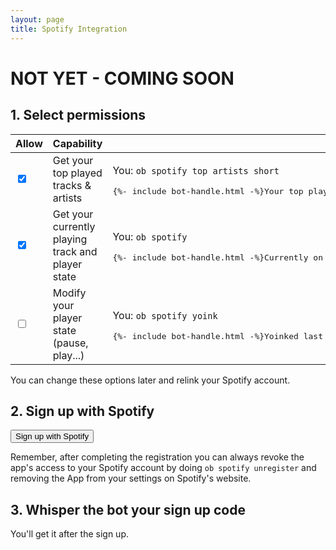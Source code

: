 ```yaml
---
layout: page
title: Spotify Integration
---
```


<script>
function initSpotifyRegistration() {
    var array = new Uint32Array(1);
    self.crypto.getRandomValues(array);
    localStorage.setItem('spotify_state', array[0]);
    console.log('Set spotify_state');
}

function getSpotifyRegistrationScopes() {
    var checkboxesForScopes = [
        ['spotify-scope-top', 'user-top-read'],
        ['spotify-scope-read', 'user-read-playback-state'],
        ['spotify-scope-modify', 'user-modify-playback-state']
    ];

    var scopes = [];

    for (var i = 0; i < checkboxesForScopes.length; i++) {
        if (document.getElementById(checkboxesForScopes[i][0]).checked) {
            scopes.push(checkboxesForScopes[i][1]);
        }
    }

    return scopes;
}

function authorizeSpotify() {
    var errorEl = document.getElementById('spotify-error');
    errorEl.textContent = '';

    var scopes = getSpotifyRegistrationScopes();

    if (scopes.length === 0) {
        errorEl.textContent = 'You need to select at least one option or there would be no reason to connect your Spotify.';
        return;
    }

    var array = new Uint32Array(1);
    self.crypto.getRandomValues(array);
    localStorage.setItem('spotify_state', array[0]);

    var url = ("https://accounts.spotify.com/authorize?client_id=6468b6a5931a4760924d203d9b8a4f44&response_type=code&redirect_uri="
        + encodeURIComponent("https://oreoxyl.github.io/bot/spotify/callback")
        + "&scope=" + encodeURIComponent(scopes.join(' '))
        + "&state=" + array[0]
    );

    location = url;
}

function toggleCheckbox(ancestor, clickEvent) {
    if (clickEvent.target.matches('input,label,a')) return;
    var checkbox = ancestor.querySelector('input[type=checkbox]');
    checkbox.checked = !checkbox.checked;
}

</script>

<h1 class="error">NOT YET - COMING SOON</h1>

<h2>1. Select permissions</h2>

<table class="spotify-settings">
<thead>
<tr>
    <th>Allow</th>
    <th>Capability</th>
    <th>Example</th>
</tr>
</thead>
<tbody>
<tr onclick="toggleCheckbox(this, event)">
    <td><input id="spotify-scope-top" type="checkbox" checked="checked" /></td>
    <td>
      <label for="spotify-scope-top">Get your top played tracks & artists</label>
    </td>
    <td>
    <p>You: <code>ob spotify top artists short</code></p>
    <pre>{%- include bot-handle.html -%}Your top played artists (short term) are: 1. Coldplay 2. SUGR? 3. WILLOW 4. Yeju 5. Joji</pre>
    </td>
</tr>
<tr onclick="toggleCheckbox(this, event)">
    <td><input id="spotify-scope-read" type="checkbox" checked="checked" /></td>
    <td>
      <label for="spotify-scope-read">Get your currently playing track and player state</label>
    </td>
    <td>
        <p>You: <code>ob spotify</code></p>
        <pre>{%- include bot-handle.html -%}Currently on your spotify: Never Gonna Give You Up by Rick ▶ 00:50 {spotify link}</pre>
    </td>
</tr>
<tr onclick="toggleCheckbox(this, event)">
    <td><input id="spotify-scope-modify" type="checkbox" /></td>
    <td>
      <label for="spotify-scope-modify">Modify your player state (pause, play...)</label>
      </td>
    <td>
        <p>You: <code>ob spotify yoink</code></p>
        <pre>{%- include bot-handle.html -%}Yoinked last shared track in this channel: Never Gonna Give You Up by Rick Astley <a href="https://open.spotify.com/track/4cOdK2wGLETKBW3PvgPWqT" target="_blank">https://open.spotify.com/track/4cOdK2wGLETKBW3PvgPWqT</a></pre>
    </td>
</tr>
</tbody>
</table>

<p>You can change these options later and relink your Spotify account.</p>

<h2>2. Sign up with Spotify</h2>

<p></p>

<button onclick="authorizeSpotify()" class="spotify-button"><span class="spotify-icon"></span> Sign up with Spotify</button>

<p class="error" id="spotify-error"></p>

<p>Remember, after completing the registration you can always revoke the app's access to your Spotify account by doing <code>ob spotify unregister</code> and removing the App from your settings on Spotify's website.</p>

<h2>3. Whisper the bot your sign up code</h2>

<p>You'll get it after the sign up.</p>